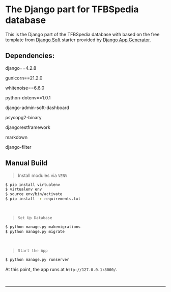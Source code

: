 # The Django part for TFBSpedia database

This is the Django part of the TFBSpedia database with based on the free template from [Django Soft](https://app-generator.dev/django-soft) starter provided by [Django App Generator](https://app-generator.dev/tools/django-generator/).

## Dependencies:



django==4.2.8

gunicorn==21.2.0

whitenoise==6.6.0

python-dotenv==1.0.1

django-admin-soft-dashboard

psycopg2-binary

djangorestframework

markdown 
      
django-filter  

## Manual Build 

> Install modules via `VENV`  

```bash
$ pip install virtualenv
$ virtualenv env
$ source env/bin/activate
$ pip install -r requirements.txt
```

<br />

> `Set Up Database`

```bash
$ python manage.py makemigrations
$ python manage.py migrate
```

<br />

> `Start the App`

```bash
$ python manage.py runserver
```

At this point, the app runs at `http://127.0.0.1:8000/`. 

<br />

---

